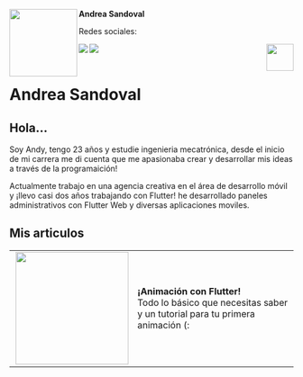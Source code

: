 <!-- Profile Image -->
<img src="https://pbs.twimg.com/profile_images/1392920087842201602/ruzKLrZ3_400x400.jpg" height="120" width="120" align="left"/> **Andrea Sandoval**

Redes sociales:
</br>


<!-- Twitter -->
<a href="https://twitter.com/Andrea_Andii/"> <img src="https://user-images.githubusercontent.com/19904063/117954385-40efa900-b317-11eb-8bd5-25acb19de064.png"  align="left"/> </a>


<!-- Facebook -->
<!--
<a href="/#"> <img src="https://user-images.githubusercontent.com/19904063/117954388-41883f80-b317-11eb-8315-decc0239f29b.png"  align="left"/> </a>
-->
<!-- Github -->
<!--
<a href="/#"> <img src="https://user-images.githubusercontent.com/19904063/117954380-40571280-b317-11eb-9234-54b447af42a1.png"  align="left"/> </a>
-->
<!-- Youtube -->
<!--
<a href="/#"> <img src="https://user-images.githubusercontent.com/19904063/117954389-41883f80-b317-11eb-82eb-01d29cf67430.png"  align="left"/> </a>
-->
<!-- Linkedin -->
<a href="https://www.linkedin.com/in/andrea-sandovalgom/"> <img src="https://user-images.githubusercontent.com/19904063/117954386-41883f80-b317-11eb-8bfc-d47ac0f8027c.png"  align="left"/> </a>


<!-- Boton votar -->
<a href="https://github.com/FlutterSpain/quest/issues/1#issuecomment-839969174"> <img src="https://user-images.githubusercontent.com/19904063/117955137-01758c80-b318-11eb-9575-6aba57ba04b5.png" height="48" align="right"/> </a>

</br>
</br>

# Andrea Sandoval



## Hola...
Soy Andy, tengo 23 años y estudie ingenieria mecatrónica, desde el inicio de mi carrera me di cuenta que me apasionaba crear y desarrollar mis ideas a través de la programaición!  

Actualmente trabajo en una agencia creativa en el área de desarrollo móvil y ¡llevo casi dos años trabajando con Flutter! he desarrollado paneles administrativos con Flutter Web y diversas aplicaciones moviles. 



## Mis articulos

|               |               |
| ------------- | ------------- |
| <a href="https://andygomf.medium.com/animaci%C3%B3n-con-flutter-93cb696fc460"> <img src="https://miro.medium.com/max/356/1*auLRmVFxiE_lV-Y_ESgkOg.gif" height="200" align="right"/> </a>  |  **¡Animación con Flutter!** </br> Todo lo básico que necesitas saber y un tutorial para tu primera animación (: |

<!-- Borrar esta linea
| <a href="https://medium.com/flutter/flutter-web-support-hits-the-stable-milestone-d6b84e83b425"> <img src="https://user-images.githubusercontent.com/19904063/117956630-84e3ad80-b319-11eb-9346-7fff4f49f659.png" height="200" align="right"/> </a>  |  **Flutter web support hits the stable milestone** </br> Publish to web and mobile from the same codebase |



## Videos 

|               |               |
| ------------- | ------------- |
| <a href="https://www.youtube.com/watch?v=ci14fb9n9TE"> <img src="https://img.youtube.com/vi/ci14fb9n9TE/0.jpg" height="200" align="right"/> </a>  |  **Flutter Engage Spain - Keynote** </br> |
| <a href="https://www.youtube.com/watch?v=olMC7_Mayv8"> <img src="https://img.youtube.com/vi/olMC7_Mayv8/0.jpg" height="200" align="right"/> </a>  |  **Null Safety Q&A - Mesa redonda** </br> |



-->
